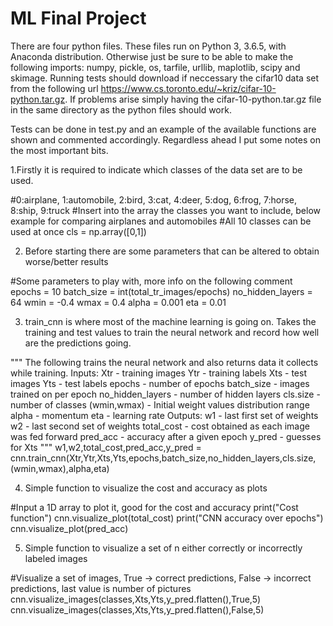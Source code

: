 # ML Final Project
There are four python files. These files run on Python 3, 3.6.5, with Anaconda distribution. Otherwise just be sure to be able to make the following imports: numpy, pickle, os, tarfile, urllib, maplotlib, scipy and skimage. Running tests should download if neccessary the cifar10 data set from the following url https://www.cs.toronto.edu/~kriz/cifar-10-python.tar.gz. If problems arise simply having the cifar-10-python.tar.gz file in the same directory as the python files should work. 

Tests can be done in test.py and an example of the available functions are shown and commented accordingly. Regardless ahead I put some notes on the most important bits.

1.Firstly it is required to indicate which classes of the data set are to be used.

#0:airplane, 1:automobile, 2:bird, 3:cat, 4:deer, 5:dog, 6:frog, 7:horse, 8:ship, 9:truck
#Insert into the array the classes you want to include, below example for comparing airplanes and automobiles
#All 10 classes can be used at once
cls = np.array([0,1])

2. Before starting there are some parameters that can be altered to obtain worse/better results

#Some parameters to play with, more info on the following comment
epochs = 10
batch_size = int(total_tr_images/epochs)
no_hidden_layers = 64
wmin = -0.4
wmax = 0.4
alpha = 0.001
eta = 0.01

3. train_cnn is where most of the machine learning is going on. Takes the training and test values to train the neural network and record how well are the predictions going. 

"""
The following trains the neural network and also returns data it collects while training.
Inputs: Xtr - training images
        Ytr - training labels
        Xts - test images
        Yts - test labels
        epochs - number of epochs
        batch_size - images trained on per epoch
        no_hidden_layers - number of hidden layers
        cls.size - number of classes
        (wmin,wmax) - Initial weight values distribution range 
        alpha - momentum
        eta - learning rate
Outputs: w1 - last first set of weights
         w2 - last second set of weights
         total_cost - cost obtained as each image was fed forward
         pred_acc - accuracy after a given epoch
         y_pred - guesses for Xts
"""
w1,w2,total_cost,pred_acc,y_pred = cnn.train_cnn(Xtr,Ytr,Xts,Yts,epochs,batch_size,no_hidden_layers,cls.size,(wmin,wmax),alpha,eta)

4. Simple function to visualize the cost and accuracy as plots

#Input a 1D array to plot it, good for the cost and accuracy
print("Cost function")
cnn.visualize_plot(total_cost)
print("CNN accuracy over epochs")
cnn.visualize_plot(pred_acc)

5. Simple function to visualize a set of n either correctly or incorrectly labeled images

#Visualize a set of images, True -> correct predictions, False -> incorrect predictions, last value is number of pictures
cnn.visualize_images(classes,Xts,Yts,y_pred.flatten(),True,5)
cnn.visualize_images(classes,Xts,Yts,y_pred.flatten(),False,5)
